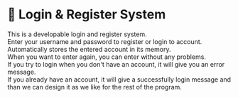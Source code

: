# 🔐 Login & Register System

This is a developable login and register system.                                                                                                                                                     
Enter your username and password to register or login to account.                                                                                                                                                    
Automatically stores the entered account in its memory.                                                                                                                                                    
When you want to enter again, you can enter without any problems.                                                                                                                                                    
If you try to login when you don't have an account, it will give you an error message.                                                                                                                                                    
If you already have an account, it will give a successfully login message and than we can design it as we like for the rest of the program.                                                                                                                                                    
